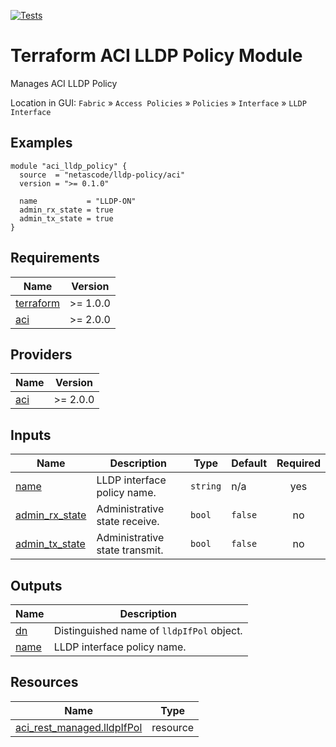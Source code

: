 <!-- BEGIN_TF_DOCS -->
[![Tests](https://github.com/netascode/terraform-aci-lldp-policy/actions/workflows/test.yml/badge.svg)](https://github.com/netascode/terraform-aci-lldp-policy/actions/workflows/test.yml)

# Terraform ACI LLDP Policy Module

Manages ACI LLDP Policy

Location in GUI:
`Fabric` » `Access Policies` » `Policies` » `Interface` » `LLDP Interface`

## Examples

```hcl
module "aci_lldp_policy" {
  source  = "netascode/lldp-policy/aci"
  version = ">= 0.1.0"

  name           = "LLDP-ON"
  admin_rx_state = true
  admin_tx_state = true
}
```

## Requirements

| Name | Version |
|------|---------|
| <a name="requirement_terraform"></a> [terraform](#requirement\_terraform) | >= 1.0.0 |
| <a name="requirement_aci"></a> [aci](#requirement\_aci) | >= 2.0.0 |

## Providers

| Name | Version |
|------|---------|
| <a name="provider_aci"></a> [aci](#provider\_aci) | >= 2.0.0 |

## Inputs

| Name | Description | Type | Default | Required |
|------|-------------|------|---------|:--------:|
| <a name="input_name"></a> [name](#input\_name) | LLDP interface policy name. | `string` | n/a | yes |
| <a name="input_admin_rx_state"></a> [admin\_rx\_state](#input\_admin\_rx\_state) | Administrative state receive. | `bool` | `false` | no |
| <a name="input_admin_tx_state"></a> [admin\_tx\_state](#input\_admin\_tx\_state) | Administrative state transmit. | `bool` | `false` | no |

## Outputs

| Name | Description |
|------|-------------|
| <a name="output_dn"></a> [dn](#output\_dn) | Distinguished name of `lldpIfPol` object. |
| <a name="output_name"></a> [name](#output\_name) | LLDP interface policy name. |

## Resources

| Name | Type |
|------|------|
| [aci_rest_managed.lldpIfPol](https://registry.terraform.io/providers/CiscoDevNet/aci/latest/docs/resources/rest_managed) | resource |
<!-- END_TF_DOCS -->